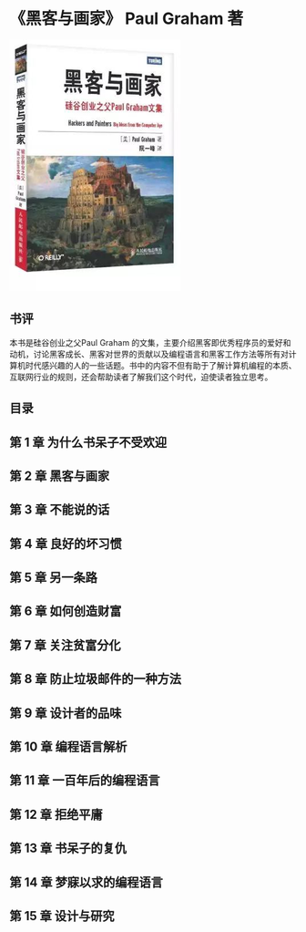 # 《黑客与画家》 Paul Graham 著
![](HEIKEYUHUAJIA.jpg)
## 书评
本书是硅谷创业之父Paul Graham 的文集，主要介绍黑客即优秀程序员的爱好和动机，讨论黑客成长、黑客对世界的贡献以及编程语言和黑客工作方法等所有对计算机时代感兴趣的人的一些话题。书中的内容不但有助于了解计算机编程的本质、互联网行业的规则，还会帮助读者了解我们这个时代，迫使读者独立思考。
## 目录

## 第 1 章 为什么书呆子不受欢迎
## 第 2 章 黑客与画家
## 第 3 章 不能说的话
## 第 4 章 良好的坏习惯
## 第 5 章 另一条路
## 第 6 章 如何创造财富
## 第 7 章 关注贫富分化
## 第 8 章 防止垃圾邮件的一种方法
## 第 9 章 设计者的品味
## 第 10 章 编程语言解析
## 第 11 章 一百年后的编程语言
## 第 12 章 拒绝平庸
## 第 13 章 书呆子的复仇
## 第 14 章 梦寐以求的编程语言
## 第 15 章 设计与研究